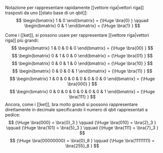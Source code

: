 Notazione per rappresentare rapidamente [[vettore riga|vettori riga]] trasposti da uno [[stato base di un qbit]]:
$$
\begin{bmatrix}
	1 & 0
\end{bmatrix} =
{\Huge
	\bra{0}
}
\qquad
\begin{bmatrix}
	0 & 1
\end{bmatrix} =
{\Huge
	\bra{1}
}
$$

Come i [[ket]], si possono usare per rappresentare [[vettore riga|vettori riga]] più grandi:
$$
\begin{bmatrix}
	1 & 0 & 0 & 0
\end{bmatrix} =
{\Huge
	\bra{00}
}
$$
$$
\begin{bmatrix}
	0 & 1 & 0 & 0
\end{bmatrix} =
{\Huge
	\bra{01}
}
$$
$$
\begin{bmatrix}
	0 & 0 & 1 & 0
\end{bmatrix} =
{\Huge
	\bra{10}
}
$$
$$
\begin{bmatrix}
	0 & 0 & 0 & 1
\end{bmatrix} =
{\Huge
	\bra{11}
}
$$
$$
\begin{bmatrix}
	1 & 0 & 0 & 0 & 0 & 0 & 0 & 0
\end{bmatrix} =
{\Huge
	\bra{000}
}
$$
$$
\begin{bmatrix}
	0 & 0 & 0 & 0 & 0 & 0 & 0 & 1
\end{bmatrix} =
{\Huge
	\bra{111}
}
$$
Ancora, come i [[ket]], bra molto grandi si possono rappresentare direttamente in decimale specificando il numero di qbit rappresentati a pedice:
$$
{\Huge
	\bra{000} = \bra{0}_3
}
\qquad
{\Huge
	\bra{010} = \bra{2}_3
}
\qquad
{\Huge
	\bra{101} = \bra{5}_3
}
\qquad
{\Huge
	\bra{111} = \bra{7}_3
}
$$
$$
{\Huge
	\bra{00000000} = \bra{0}_8
}
\qquad
{\Huge
	\bra{11111111} = \bra{255}_8
}
$$
